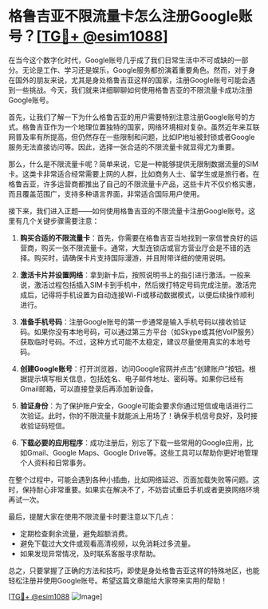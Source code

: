 # 格鲁吉亚不限流量卡怎么注册Google账号？[[TG💪+ @esim1088](https://t.me/s/esim1088)]

在当今这个数字化时代，Google账号几乎成了我们日常生活中不可或缺的一部分。无论是工作、学习还是娱乐，Google服务都扮演着重要角色。然而，对于身在国外的朋友来说，尤其是身处格鲁吉亚这样的国家，注册Google账号可能会遇到一些挑战。今天，我们就来详细聊聊如何使用格鲁吉亚的不限流量卡成功注册Google账号。

首先，让我们了解一下为什么格鲁吉亚的用户需要特别注意注册Google账号的方式。格鲁吉亚作为一个地理位置独特的国家，网络环境相对复杂。虽然近年来互联网普及率有所提高，但仍然存在一些限制和问题，比如IP地址被封锁或者Google服务无法直接访问等。因此，选择一张合适的不限流量卡就显得尤为重要。

那么，什么是不限流量卡呢？简单来说，它是一种能够提供无限制数据流量的SIM卡。这类卡非常适合经常需要上网的人群，比如商务人士、留学生或是旅行者。在格鲁吉亚，许多运营商都推出了自己的不限流量卡产品，这些卡片不仅价格实惠，而且覆盖范围广，支持多种语言界面，非常适合国际用户使用。

接下来，我们进入正题——如何使用格鲁吉亚的不限流量卡注册Google账号。这里有几个关键步骤需要注意：

1. **购买合适的不限流量卡**：首先，你需要在格鲁吉亚当地找到一家信誉良好的运营商，购买一张不限流量卡。通常，大型连锁店或官方营业厅会是不错的选择。购买时，请确保卡片支持国际漫游，并且附带详细的使用说明。

2. **激活卡片并设置网络**：拿到新卡后，按照说明书上的指引进行激活。一般来说，激活过程包括插入SIM卡到手机中，然后拨打特定号码完成注册。激活完成后，记得将手机设置为自动连接Wi-Fi或移动数据模式，以便后续操作顺利进行。

3. **准备手机号码**：注册Google账号的第一步通常是输入手机号码以接收验证码。如果你没有本地号码，可以通过第三方平台（如Skype或其他VoIP服务）获取临时号码。不过，这种方式可能不太稳定，建议尽量使用真实的本地号码。

4. **创建Google账号**：打开浏览器，访问Google官网并点击“创建账户”按钮。根据提示填写相关信息，包括姓名、电子邮件地址、密码等。如果你已经有Gmail邮箱，可以直接登录后再添加新设备。

5. **验证身份**：为了保护账户安全，Google可能会要求你通过短信或电话进行二次验证。此时，你的不限流量卡就能派上用场了！确保手机信号良好，及时接收验证码短信。

6. **下载必要的应用程序**：成功注册后，别忘了下载一些常用的Google应用，比如Gmail、Google Maps、Google Drive等。这些工具可以帮助你更好地管理个人资料和日常事务。

在整个过程中，可能会遇到各种小插曲，比如网络延迟、页面加载失败等问题。这时，保持耐心非常重要。如果实在解决不了，不妨尝试重启手机或者更换网络环境再试一次。

最后，提醒大家在使用不限流量卡时要注意以下几点：
- 定期检查剩余流量，避免超额消费。
- 避免下载过大文件或观看高清视频，以免消耗过多流量。
- 如果发现异常情况，及时联系客服寻求帮助。

总之，只要掌握了正确的方法和技巧，即使是身处格鲁吉亚这样的特殊地区，也能轻松注册并使用Google账号。希望这篇文章能给大家带来实用的帮助！

[[TG💪+ @esim1088](https://t.me/s/esim1088) ![Image](https://i.postimg.cc/4NQfJmqS/Snipaste-2025-05-13-00-14-12.png)]